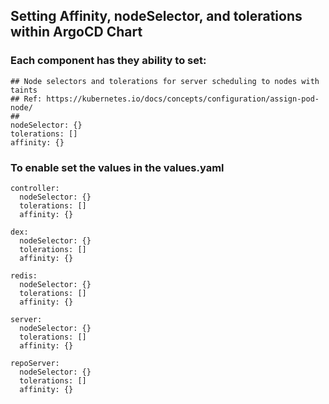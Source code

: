 ## Setting Affinity, nodeSelector, and tolerations within ArgoCD Chart

### Each component has they ability to set:
```
## Node selectors and tolerations for server scheduling to nodes with taints
## Ref: https://kubernetes.io/docs/concepts/configuration/assign-pod-node/
##
nodeSelector: {}
tolerations: []
affinity: {}
```
### To enable set the values in the values.yaml
```
controller:
  nodeSelector: {}
  tolerations: []
  affinity: {}

dex:
  nodeSelector: {}
  tolerations: []
  affinity: {}

redis:
  nodeSelector: {}
  tolerations: []
  affinity: {}

server:
  nodeSelector: {}
  tolerations: []
  affinity: {}

repoServer:
  nodeSelector: {}
  tolerations: []
  affinity: {}
```
